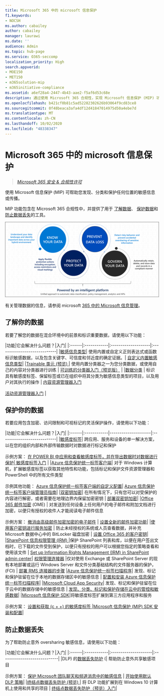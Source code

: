 ```yaml
---
title: Microsoft 365 中的 microsoft 信息保护
f1.keywords:
- NOCSH
ms.author: cabailey
author: cabailey
manager: laurawi
ms.date: ''
audience: Admin
ms.topic: hub-page
ms.service: O365-seccomp
localization_priority: High
search.appverid:
- MOE150
- MET150
- m365solution-mip
- m365initiative-compliance
ms.assetid: a6ef28a4-2447-4b43-aae2-f5af6d53c68e
description: 通过使用 Microsoft 365 合规性，实现 Microsoft 信息保护 (MIP) 功能，以帮助您发现、分类和保护其生存或传播的敏感信息。
ms.openlocfilehash: b421cf0b81c5ad52282302626b93064f9cd83ce8
ms.sourcegitcommit: 0f48beaca3afa4df12d41847014975d50a4ebe7d
ms.translationtype: MT
ms.contentlocale: zh-CN
ms.lasthandoff: 10/02/2020
ms.locfileid: "48338347"
---
```

# <a name="microsoft-information-protection-in-microsoft-365"></a>Microsoft 365 中的 microsoft 信息保护

>*[Microsoft 365 安全 & 合规性许可](https://docs.microsoft.com/office365/servicedescriptions/microsoft-365-service-descriptions/microsoft-365-tenantlevel-services-licensing-guidance/microsoft-365-security-compliance-licensing-guidance)*

使用 Microsoft 信息保护 (MIP) 可帮助您发现、分类和保护任何位置的敏感信息或传播。

MIP 功能包含在 Microsoft 365 合规性中，并提供了用于 [了解数据](#know-your-data)、 [保护数据](#protect-your-data)和 [防止数据丢失](#prevent-data-loss)的工具。

![了解你的数据、保护你的数据、防止数据丢失、管理数据](../media/powered-by-intelligent-platform.png)

有关管理数据的信息，请参阅 microsoft [365 中的 Microsoft 信息管理](manage-Information-governance.md)。

## <a name="know-your-data"></a>了解你的数据

若要了解您的数据在混合环境中的前景和标识重要数据，请使用以下功能：
 
|功能|它会解决什么问题？|入门|
|:------|:------------|:--------------------|:-----------------------------|
|[敏感信息类型](sensitive-information-type-entity-definitions.md)| 使用内置或自定义正则表达式或函数标识敏感数据，以及包含关键字、可信度和邻近度的确定证据。| [自定义内置敏感信息类型](customize-a-built-in-sensitive-information-type.md)|
|[Trainable 类元 (预览) ](classifier-learn-about.md)| 使用内置分类器之一为您分类数据，或使用自己的内容对分类器进行训练 | [可训练的分类器入门（预览版）](classifier-get-started-with.md) |
|[数据分类](data-classification-overview.md) | 标识具有敏感度标签、保留标签或已在组织中将其分类为敏感信息类型的项目，以及用户对其执行的操作  | [内容资源管理器入门](data-classification-content-explorer.md)<br /><br /> [活动资源管理器入门](data-classification-activity-explorer.md) |

## <a name="protect-your-data"></a>保护你的数据

若要应用包含加密、访问限制和可视标记的灵活保护操作，请使用以下功能：

|功能|它会解决什么问题？|入门|
|:------|:------------|---------------------|:----------------------------|
|[敏感度标签](sensitivity-labels.md)| 跨应用、服务和设备的单一解决方案，以在您的组织内部和外部传输数据时对数据进行标记和保护 <br /><br />示例方案： [在 POWER BI 中应用和查看敏感度标签，并在导出数据时对数据进行保护](https://docs.microsoft.com/power-bi/admin/service-security-apply-data-sensitivity-labels)|[ 敏感度标签入门](get-started-with-sensitivity-labels.md) |
|[Azure 信息保护统一标签客户端](https://docs.microsoft.com/azure/information-protection/rms-client/aip-clientv2)| 对于 Windows 计算机，扩展敏感度标签以获取其他特性和功能，包括标记和保护文件资源管理器和 PowerShell 中的所有文件类型<br /><br /> 示例其他功能： [Azure 信息保护统一标签客户端的自定义配置](https://docs.microsoft.com/azure/information-protection/rms-client/clientv2-admin-guide-customizations)| [Azure 信息保护统一标签客户端管理员指南](https://docs.microsoft.com/azure/information-protection/rms-client/clientv2-admin-guide)|
|[双密钥加密](double-key-encryption.md)| 在所有情况下，只有您可以对受保护的内容进行解密，或者需要在地理边界内保留加密密钥 | [部署双密钥加密](double-key-encryption.md#deploy-dke)|
|[Office 365 邮件加密](ome.md) (OME) | 对发送到任何设备上任何用户的电子邮件和附加文档进行加密，以便只有授权的收件人才能阅读电子邮件信息  <br /><br />示例方案： [撤消由高级邮件加密加密的电子邮件](revoke-ome-encrypted-mail.md) | [设置全新的邮件加密功能](set-up-new-message-encryption-capabilities.md)|
|[使用客户密钥进行服务加密](customer-key-overview.md) | 防止未经授权的系统或人员查看数据，并补充 Microsoft 数据中心中的 BitLocker 磁盘加密 | [设置 Office 365 的客户密钥](customer-key-set-up.md)|
|[SharePoint 信息权限管理 (IRM) ](set-up-irm-in-sp-admin-center.md#irm-enable-sharepoint-document-libraries-and-lists)|保护 SharePoint 列表和库，以便在用户签出文档时，已下载的文件受到保护，以便只有授权的用户可以根据您指定的策略查看和使用该文件 | [Set up Information Rights Management (IRM) in SharePoint admin center](set-up-irm-in-sp-admin-center.md)|
[权限管理连接器](https://docs.microsoft.com/azure/information-protection/deploy-rms-connector) |仅对使用 Exchange 或 SharePoint Server 的现有本地部署或运行 Windows Server 和文件分类基础结构的文件服务器的保护， (FCI)  | [部署 RMS 连接器的步骤](https://docs.microsoft.com/azure/information-protection/deploy-rms-connector#steps-to-deploy-the-rms-connector)
|[Azure 信息保护统一标签扫描程序](https://docs.microsoft.com/azure/information-protection/deploy-aip-scanner)| 发现、标记和保护驻留在位于本地的数据存储区中的敏感信息 | [配置和安装 Azure 信息保护统一标签扫描程序](https://docs.microsoft.com/azure/information-protection/deploy-aip-scanner-configure-install)|
|[Microsoft Cloud App Security](https://docs.microsoft.com/cloud-app-security/what-is-cloud-app-security)| 发现、标记和保护驻留在位于云中的数据存储中的敏感信息 | [发现、分类、标记和保护存储在云中的管控和敏感数据](https://docs.microsoft.com/cloud-app-security/best-practices#discover-classify-label-and-protect-regulated-and-sensitive-data-stored-in-the-cloud)|
|[Microsoft 信息保护 SDK](https://docs.microsoft.com/information-protection/develop/overview#microsoft-information-protection-sdk)|将敏感度标签扩展到第三方应用程序和服务  <br /><br /> 示例方案： [设置和获取 (c + +) 的敏感度标签 ](https://docs.microsoft.com/information-protection/develop/quick-file-set-get-label-cpp) |[Microsoft 信息保护 (MIP) SDK 安装和配置](https://docs.microsoft.com/information-protection/develop/setup-configure-mip)|

## <a name="prevent-data-loss"></a>防止数据丢失

为了帮助防止意外 oversharing 敏感信息，请使用以下功能：


|功能|它会解决什么问题？|入门|
|:------|:------------|:---------------------|:-----------------------------|
|DLP) 的[数据丢失防护](data-loss-prevention-policies.md) (| 帮助防止意外共享敏感项目 <br /><br />示例方案： [保护 Microsoft 团队聊天和频道消息中的敏感信息](dlp-microsoft-teams.md) | [开始使用默认 DLP 策略](get-started-with-the-default-dlp-policy.md)|
|[终结点数据丢失防护 (预览) ](endpoint-dlp-learn-about.md)| 将 DLP 功能扩展到在 Windows 10 计算机上使用和共享的项目 | [终结点数据丢失防护（预览）入门](endpoint-dlp-getting-started.md)|

